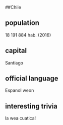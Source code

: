 ##Chile
## population
18 191 884 hab. (2016)

## capital
Santiago
 
## official language
Espanol weon

## interesting trivia
la wea cuatica!
